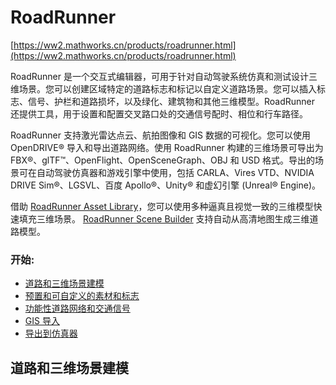 # RoadRunner 



[https://ww2.mathworks.cn/products/roadrunner.html](https://ww2.mathworks.cn/products/roadrunner.html)



RoadRunner 是一个交互式编辑器，可用于针对自动驾驶系统仿真和测试设计三维场景。您可以创建区域特定的道路标志和标记以自定义道路场景。您可以插入标志、信号、护栏和道路损坏，以及绿化、建筑物和其他三维模型。RoadRunner 还提供工具，用于设置和配置交叉路口处的交通信号配时、相位和行车路径。

RoadRunner 支持激光雷达点云、航拍图像和 GIS 数据的可视化。您可以使用 OpenDRIVE® 导入和导出道路网络。使用 RoadRunner 构建的三维场景可导出为 FBX®、glTF™、OpenFlight、OpenSceneGraph、OBJ 和 USD 格式。导出的场景可在自动驾驶仿真器和游戏引擎中使用，包括 CARLA、Vires VTD、NVIDIA DRIVE Sim®、LGSVL、百度 Apollo®、Unity® 和虚幻引擎 (Unreal® Engine)。

借助 [RoadRunner Asset Library](https://ww2.mathworks.cn/products/roadrunner-asset-library.html)，您可以使用多种逼真且视觉一致的三维模型快速填充三维场景。 [RoadRunner Scene Builder](https://ww2.mathworks.cn/products/roadrunner-scene-builder.html) 支持自动从高清地图生成三维道路模型。

### 开始:

- [道路和三维场景建模](https://ww2.mathworks.cn/products/roadrunner.html#road-and-3d)
- [预置和可自定义的素材和标志](https://ww2.mathworks.cn/products/roadrunner.html#prebuilt-and-customizable)
- [功能性道路网络和交通信号](https://ww2.mathworks.cn/products/roadrunner.html#functional-road-networks)
- [GIS 导入](https://ww2.mathworks.cn/products/roadrunner.html#gis-import)
- [导出到仿真器](https://ww2.mathworks.cn/products/roadrunner.html#export-to-simulators)









## 道路和三维场景建模



